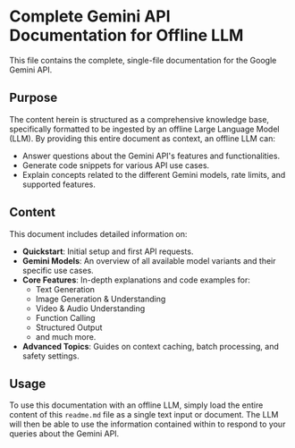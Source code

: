 # Complete Gemini API Documentation for Offline LLM

This file contains the complete, single-file documentation for the Google Gemini API.

## Purpose

The content herein is structured as a comprehensive knowledge base, specifically formatted to be ingested by an offline Large Language Model (LLM). By providing this entire document as context, an offline LLM can:

*   Answer questions about the Gemini API's features and functionalities.
*   Generate code snippets for various API use cases.
*   Explain concepts related to the different Gemini models, rate limits, and supported features.

## Content

This document includes detailed information on:

*   **Quickstart**: Initial setup and first API requests.
*   **Gemini Models**: An overview of all available model variants and their specific use cases.
*   **Core Features**: In-depth explanations and code examples for:
    *   Text Generation
    *   Image Generation & Understanding
    *   Video & Audio Understanding
    *   Function Calling
    *   Structured Output
    *   and much more.
*   **Advanced Topics**: Guides on context caching, batch processing, and safety settings.

## Usage

To use this documentation with an offline LLM, simply load the entire content of this `readme.md` file as a single text input or document. The LLM will then be able to use the information contained within to respond to your queries about the Gemini API.

